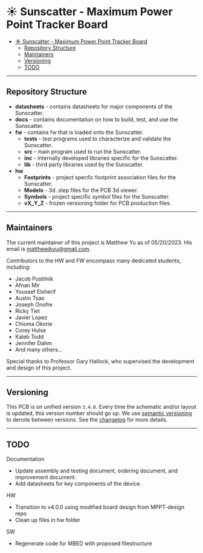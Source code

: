 # :sunny: Sunscatter - Maximum Power Point Tracker Board

- [:sunny: Sunscatter - Maximum Power Point Tracker Board](#sunny-sunscatter---maximum-power-point-tracker-board)
  - [Repository Structure](#repository-structure)
  - [Maintainers](#maintainers)
  - [Versioning](#versioning)
  - [TODO](#todo)

---

## Repository Structure

- **datasheets** - contains datasheets for major components of the Sunscatter.
- **docs** - contains documentation on how to build, test, and use the Sunscatter.
- **fw** - contains fw that is loaded onto the Sunscatter.
  - **tests** - test programs used to characterize and validate the Sunscatter.
  - **src** - main program used to run the Sunscatter.
  - **inc** - internally developed libraries specific for the Sunscatter.
  - **lib** - third party libraries used by the Sunscatter.
- **hw**
  - **Footprints** - project specfic footprint association files for the Sunscatter.
  - **Models** - 3d .step files for the PCB 3d viewer.
  - **Symbols** - project specific symbol files for the Sunscatter.
  - **vX_Y_Z** - frozen versioning folder for PCB production files.

---

## Maintainers

The current maintainer of this project is Matthew Yu as of 05/20/2023. His email
is [matthewjkyu@gmail.com](matthewjkyu@gmail.com).

Contributors to the HW and FW encompass many dedicated students, including:

- Jacob Pustilnik
- Afnan Mir
- Youssef Elsherif
- Austin Tsao
- Joseph Onofre
- Ricky Tiet
- Javier Lopez
- Chioma Okorie
- Corey Hulse
- Kaleb Todd
- Jennifer Dahm
- And many others...

Special thanks to Professor Gary Hallock, who supervised the development and
design of this project.

---

## Versioning

This PCB is on unified version `3.4.0`. Every time the schematic and/or layout
is updated, this version number should go up. We use [semantic
versioning](https://semver.org/) to denote between versions. See the
[changelog](./docs/CHANGELOG.md) for more details.

---

## TODO

Documentation

- Update assembly and testing document, ordering document, and improvement document.
- Add datasheets for key components of the device.

HW

- Transition to v4.0.0 using modified board design from MPPT-design repo
- Clean up files in hw folder

SW

- Regenerate code for MBED with proposed filestructure

